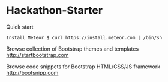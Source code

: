# Hackathon-Starter

Quick start

	Install Meteor $ curl https://install.meteor.com | /bin/sh



Browse collection of Bootstrap themes and templates
	http://startbootstrap.com

Browse code snippets for Bootstrap HTML/CSS/JS framework
	http://bootsnipp.com

